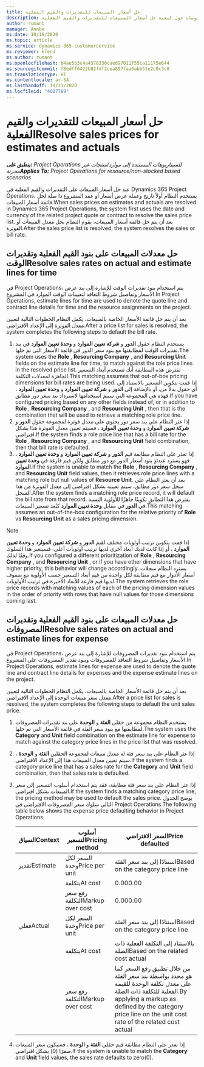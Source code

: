 ```yaml
---
title: حل أسعار المبيعات للتقديرات والقيم الفعلية
description: يقدم هذا الموضوع معلومات حول كيفية حل أسعار المبيعات للتقديرات والقيم الفعلية.
author: rumant
manager: Annbe
ms.date: 10/19/2020
ms.topic: article
ms.service: dynamics-365-customerservice
ms.reviewer: kfend
ms.author: rumant
ms.openlocfilehash: b4ae5b3c4a4378330caed97011f55ca11175e644
ms.sourcegitcommit: f8edff6422b82fdf2cea897faa6abb51e2c0c3c8
ms.translationtype: HT
ms.contentlocale: ar-SA
ms.lasthandoff: 10/21/2020
ms.locfileid: "4087789"
---
```

# <a name="resolve-sales-prices-for-estimates-and-actuals"></a><span data-ttu-id="2b8b8-103">حل أسعار المبيعات للتقديرات والقيم الفعلية</span><span class="sxs-lookup"><span data-stu-id="2b8b8-103">Resolve sales prices for estimates and actuals</span></span>

<span data-ttu-id="2b8b8-104">_**ينطبق على:** Project Operations للسيناريوهات المستندة إلى موارد/منتجات غير مخزنة‬_</span><span class="sxs-lookup"><span data-stu-id="2b8b8-104">_**Applies To:** Project Operations for resource/non-stocked based scenarios_</span></span>

<span data-ttu-id="2b8b8-105">عند حل أسعار المبيعات على التقديرات والقيم الفعلية في Dynamics 365 Project Operations، يستخدم النظام أولاً تاريخ وعملة عرض أسعار أو عقد المشروع ذا صلة لحل قائمة أسعار المبيعات.</span><span class="sxs-lookup"><span data-stu-id="2b8b8-105">When sales prices on estimates and actuals are resolved in Dynamics 365 Project Operations, the system first uses the date and currency of the related project quote or contract to resolve the sales price list.</span></span> <span data-ttu-id="2b8b8-106">بعد أن يتم حل قائمة أسعار المبيعات، يقوم النظام بحل معدل المبيعات أو الفوترة.</span><span class="sxs-lookup"><span data-stu-id="2b8b8-106">After the sales price list is resolved, the system resolves the sales or bill rate.</span></span>

## <a name="resolve-sales-rates-on-actual-and-estimate-lines-for-time"></a><span data-ttu-id="2b8b8-107">حل معدلات المبيعات على بنود القيم الفعلية وتقديرات الوقت</span><span class="sxs-lookup"><span data-stu-id="2b8b8-107">Resolve sales rates on actual and estimate lines for time</span></span>

<span data-ttu-id="2b8b8-108">في Project Operations، يتم استخدام بنود تقديرات الوقت للإشارة إلى بند عرض الأسعار وتفاصيل شروط التعاقد لتعيينات الوقت الموارد في المشروع.</span><span class="sxs-lookup"><span data-stu-id="2b8b8-108">In Project Operations, estimate lines for time are used to denote the quote line and contract line details for time and the resource assignments on the project.</span></span>

<span data-ttu-id="2b8b8-109">بعد أن يتم حل قائمة الأسعار الخاصة بالمبيعات، يكمل النظام الخطوات التالية لتعيين معدل الفوترة إلى الإعداد الافتراضي.</span><span class="sxs-lookup"><span data-stu-id="2b8b8-109">After a price list for sales is resolved, the system completes the following steps to default the bill rate.</span></span>

1. <span data-ttu-id="2b8b8-110">يستخدم النظام حقول **الدور** و **شركة تعيين الموارد** و **وحدة تعيين الموارد** في بند تقديرات الوقت لمطابقتها مع بنود سعر الدور في قائمة الأسعار التي تم حلها.</span><span class="sxs-lookup"><span data-stu-id="2b8b8-110">The system uses the **Role** , **Resourcing Company** , and **Resourcing Unit** fields on the estimate line for time, to match against the role price lines in the resolved price list.</span></span> <span data-ttu-id="2b8b8-111">تفترض هذه المطابقة أنك تستخدم أبعاد التسعير الجاهزة لمعدلات التكلفة.</span><span class="sxs-lookup"><span data-stu-id="2b8b8-111">This matching assumes that out-of-box pricing dimensions for bill rates are being used.</span></span> <span data-ttu-id="2b8b8-112">إذا قمت بتكوين التسعير بالاستناد إلى أي حقول بدلاً من، أو بالإضافة إلى **الدور** و **شركة تعيين الموارد** و **وحدة تعيين الموارد** ، فهذه هي المجموعة التي سيتم استخدامها لاسترداد بند سعر دور مطابق.</span><span class="sxs-lookup"><span data-stu-id="2b8b8-112">If you have configured pricing based on any other fields instead of, or in addition to **Role** , **Resourcing Company** , and **Resourcing Unit** , then that is the combination that will be used to retrieve a matching role price line.</span></span>
2. <span data-ttu-id="2b8b8-113">إذا عثر النظام على بند سعر دور يحتوي على معدل فوترة لمجموعة حقول **الدور** و **شركة تعيين الموارد** و **وحدة تعيين الموارد** ، فسيتم تعيين معدل الفوترة هذا بشكل افتراضي.</span><span class="sxs-lookup"><span data-stu-id="2b8b8-113">If the system finds a role price line that has a bill rate for the **Role** , **Resourcing Company** , and **Resourcing Unit** field combination, then that bill rate is defaulted.</span></span>
3. <span data-ttu-id="2b8b8-114">إذا تعذر على النظام مطابقة قيم **الدور** و **شركة تعيين الموارد** و **وحدة تعيين الموارد** ، فهو يسترد عندئذٍ بنود أسعار الدور مع دور مطابق ولكن قيم فارغة في **وحدة تعيين الموارد**.</span><span class="sxs-lookup"><span data-stu-id="2b8b8-114">If the system is unable to match the **Role** , **Resourcing Company** , and **Resourcing Unit** field values, then it retrieves role price lines with a matching role but null values of **Resource Unit**.</span></span> <span data-ttu-id="2b8b8-115">بعد أن يعثر النظام على سجل سعر دور مطابق، سيتم تعيينه بشكل افتراضي إلى معدل الفوترة من هذا السجل.</span><span class="sxs-lookup"><span data-stu-id="2b8b8-115">After the system finds a matching role price record, it will default the bill rate from that record.</span></span> <span data-ttu-id="2b8b8-116">يفترض هذا التطابق تكوينًا جاهزًا للأولوية النسبة في **الدور** في مقابل **وحدة تعيين الموارد** كبُعد تسعير المبيعات.</span><span class="sxs-lookup"><span data-stu-id="2b8b8-116">This matching assumes an out-of-the-box configuration for the relative priority of **Role** vs **Resourcing Unit** as a sales pricing dimension.</span></span>

> [!NOTE]
> <span data-ttu-id="2b8b8-117">إذا قمت بتكوين ترتيب أولويات مختلف لقيم **الدور** و **شركة تعيين الموارد** و **وحدة تعيين الموارد** ، أو إذا كانت لديك أبعاد أخرى لديها ترتيب أولويات أعلى، فسيتغير هذا السلوك وفقًا لذلك.</span><span class="sxs-lookup"><span data-stu-id="2b8b8-117">If you configured a different prioritization of **Role** , **Resourcing Company** , and **Resourcing Unit** , or if you have other dimensions that have higher priority, this behavior will change accordingly.</span></span> <span data-ttu-id="2b8b8-118">يسترد النظام سجلات أسعار الأدوار مع قيم مطابقة لكل واحدة من قيم أبعاد التسعير حسب الأولوية مع صفوف لديها قيم فارغة للأبعاد الأخيرة في ترتيب الأولويات.</span><span class="sxs-lookup"><span data-stu-id="2b8b8-118">The system retrieves the role price records with matching values of each of the pricing dimension values in the order of priority with rows that have null values for those dimensions coming last.</span></span>

## <a name="resolve-sales-rates-on-actual-and-estimate-lines-for-expense"></a><span data-ttu-id="2b8b8-119">حل معدلات المبيعات على بنود القيم الفعلية وتقديرات المصروفات</span><span class="sxs-lookup"><span data-stu-id="2b8b8-119">Resolve sales rates on actual and estimate lines for expense</span></span>

<span data-ttu-id="2b8b8-120">في Project Operations، يتم استخدام بنود تقديرات المصروفات للإشارة إلى بند عرض الأسعار وتفاصيل شروط التعاقد للمصروفات وبنود تقدير المصروفات على المشروع.</span><span class="sxs-lookup"><span data-stu-id="2b8b8-120">In Project Operations, estimate lines for expense are used to denote the quote line and contract line details for expenses and the expense estimate lines on the project.</span></span>

<span data-ttu-id="2b8b8-121">بعد أن يتم حل قائمة الأسعار الخاصة بالمبيعات، يكمل النظام الخطوات التالية لتعيين معدل سعر مبيعات الوحدة إلى الإعداد الافتراضي.</span><span class="sxs-lookup"><span data-stu-id="2b8b8-121">After a price list for sales is resolved, the system completes the following steps to default the unit sales price.</span></span>

1. <span data-ttu-id="2b8b8-122">يستخدم النظام مجموعة من حقلي **الفئة** و **الوحدة** على بند تقديرات المصروفات لمطابقتها مع بنود سعر الفئة في قائمة الأسعار التي تم حلها.</span><span class="sxs-lookup"><span data-stu-id="2b8b8-122">The system uses the **Category** and **Unit** field combination on the estimate line for expense to match against the category price lines in the price list that was resolved.</span></span>
2. <span data-ttu-id="2b8b8-123">إذا عثر النظام على بند سعر فئة له معدل مبيعات لمجموعة الحقلين **الفئة** و **الوحدة** ، سيتم تعيين معدل المبيعات هذا إلى الإعداد الافتراضي.</span><span class="sxs-lookup"><span data-stu-id="2b8b8-123">If the system finds a category price line that has a sales rate for the **Category** and **Unit** field combination, then that sales rate is defaulted.</span></span>
3. <span data-ttu-id="2b8b8-124">إذا عثر النظام على بند سعر فئة مطابقة، فقد يتم استخدام أسلوب التسعير إلى سعر المبيعات بشكل افتراضي.</span><span class="sxs-lookup"><span data-stu-id="2b8b8-124">If the system finds a matching category price line, the pricing method may be used to default the sales price.</span></span> <span data-ttu-id="2b8b8-125">يوضح الجدول التالي سلوك سعر المصروفات الافتراضي في Project Operations.</span><span class="sxs-lookup"><span data-stu-id="2b8b8-125">The following table below shows the expense price defaulting behavior in Project Operations.</span></span>

    | <span data-ttu-id="2b8b8-126">السياق</span><span class="sxs-lookup"><span data-stu-id="2b8b8-126">Context</span></span> | <span data-ttu-id="2b8b8-127">أسلوب التسعير</span><span class="sxs-lookup"><span data-stu-id="2b8b8-127">Pricing method</span></span> | <span data-ttu-id="2b8b8-128">السعر الافتراضي</span><span class="sxs-lookup"><span data-stu-id="2b8b8-128">Price defaulted</span></span> |
    | --- | --- | --- |
    | <span data-ttu-id="2b8b8-129">تقدير</span><span class="sxs-lookup"><span data-stu-id="2b8b8-129">Estimate</span></span> | <span data-ttu-id="2b8b8-130">السعر لكل وحدة</span><span class="sxs-lookup"><span data-stu-id="2b8b8-130">Price per unit</span></span> | <span data-ttu-id="2b8b8-131">استنادًا إلى بند سعر الفئة</span><span class="sxs-lookup"><span data-stu-id="2b8b8-131">Based on the category price line</span></span> |
    | &nbsp; | <span data-ttu-id="2b8b8-132">بتكلفة</span><span class="sxs-lookup"><span data-stu-id="2b8b8-132">At cost</span></span> | <span data-ttu-id="2b8b8-133">0.00</span><span class="sxs-lookup"><span data-stu-id="2b8b8-133">0.00</span></span> |
    | &nbsp; | <span data-ttu-id="2b8b8-134">رفع سعر التكلفة</span><span class="sxs-lookup"><span data-stu-id="2b8b8-134">Markup over cost</span></span> | <span data-ttu-id="2b8b8-135">0.00</span><span class="sxs-lookup"><span data-stu-id="2b8b8-135">0.00</span></span> |
    | <span data-ttu-id="2b8b8-136">فعلي</span><span class="sxs-lookup"><span data-stu-id="2b8b8-136">Actual</span></span> | <span data-ttu-id="2b8b8-137">السعر لكل وحدة</span><span class="sxs-lookup"><span data-stu-id="2b8b8-137">Price per unit</span></span> | <span data-ttu-id="2b8b8-138">استنادًا إلى بند سعر الفئة</span><span class="sxs-lookup"><span data-stu-id="2b8b8-138">Based on the category price line</span></span> |
    | &nbsp; | <span data-ttu-id="2b8b8-139">بتكلفة</span><span class="sxs-lookup"><span data-stu-id="2b8b8-139">At cost</span></span> | <span data-ttu-id="2b8b8-140">بالاستناد إلى التكلفة الفعلية ذات الصلة</span><span class="sxs-lookup"><span data-stu-id="2b8b8-140">Based on the related cost actual</span></span> |
    | &nbsp; | <span data-ttu-id="2b8b8-141">رفع سعر التكلفة</span><span class="sxs-lookup"><span data-stu-id="2b8b8-141">Markup over cost</span></span> | <span data-ttu-id="2b8b8-142">من خلال تطبيق رفع السعر كما هو محدد بواسطة بند سعر الفئة على معدل تكلفة الوحدة للقيمة الفعلية للتكلفة ذات الصلة.</span><span class="sxs-lookup"><span data-stu-id="2b8b8-142">By applying a markup as defined by the category price line on the unit cost rate of the related cost actual</span></span> |

4. <span data-ttu-id="2b8b8-143">إذا تعذر على النظام مطابقة قيم حقلي **الفئة** و **الوحدة** ، فسيكون سعر المبيعات صفرًا (0) بشكل افتراضي.</span><span class="sxs-lookup"><span data-stu-id="2b8b8-143">If the system is unable to match the **Category** and **Unit** field values, the sales rate defaults to zero(0).</span></span>

